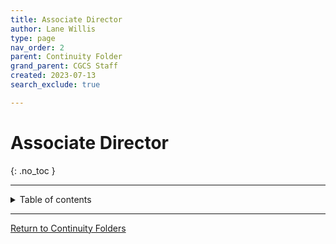 ```yaml
---
title: Associate Director
author: Lane Willis
type: page
nav_order: 2
parent: Continuity Folder
grand_parent: CGCS Staff
created: 2023-07-13
search_exclude: true

---
```


# Associate Director
{: .no_toc }

---

<details closed markdown="block">
  <summary>
    Table of contents
  </summary>
  {: .text-delta }
1. TOC
{:toc}
</details>

---

[Return to Continuity Folders](/cgcs-staff-information/continuity/continuity.html)